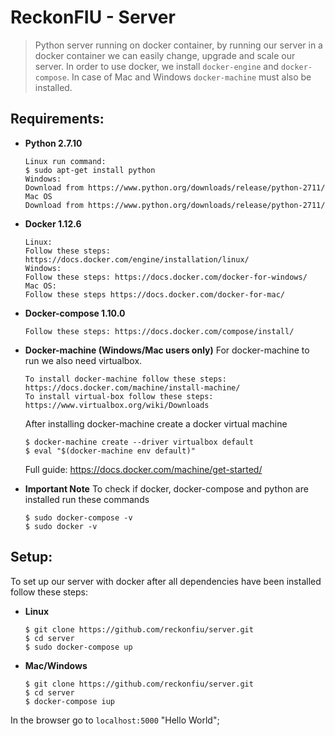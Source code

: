 # ReckonFIU - Server 

> Python server running on docker container, by running our server in a docker container we can easily change, upgrade and scale our server. In order to use docker, we install `docker-engine` and `docker-compose`. In case of Mac and Windows `docker-machine` must also be installed.   

## Requirements:

* **Python 2.7.10**
    ```
    Linux run command:
    $ sudo apt-get install python
    Windows:
    Download from https://www.python.org/downloads/release/python-2711/
    Mac OS 
    Download from https://www.python.org/downloads/release/python-2711/
    ```
    
* **Docker 1.12.6**
    ```
    Linux:
    Follow these steps: https://docs.docker.com/engine/installation/linux/
    Windows:
    Follow these steps: https://docs.docker.com/docker-for-windows/
    Mac OS:
    Follow these steps https://docs.docker.com/docker-for-mac/
    ```
    
* **Docker-compose 1.10.0** 
    ```
    Follow these steps: https://docs.docker.com/compose/install/
    ```
    
* **Docker-machine (Windows/Mac users only)** For docker-machine to run we also need virtualbox. 
    ```
    To install docker-machine follow these steps: https://docs.docker.com/machine/install-machine/
    To install virtual-box follow these steps: https://www.virtualbox.org/wiki/Downloads
    ```
    After installing docker-machine create a docker virtual machine
    ```
    $ docker-machine create --driver virtualbox default
    $ eval "$(docker-machine env default)"
    ```
    
    Full guide: https://docs.docker.com/machine/get-started/
* **Important Note**
    To check if docker, docker-compose and python are installed run these commands
    ```
    $ sudo docker-compose -v
    $ sudo docker -v
    ```
## Setup:
 To set up our server with docker after all dependencies have been installed follow these steps:
 
 * **Linux**
    ```
    $ git clone https://github.com/reckonfiu/server.git
    $ cd server
    $ sudo docker-compose up    
    ```
 * **Mac/Windows**
    ``` 
    $ git clone https://github.com/reckonfiu/server.git
    $ cd server
    $ docker-compose iup
    ```
 In the browser go to `localhost:5000` "Hello World";   
    
    
